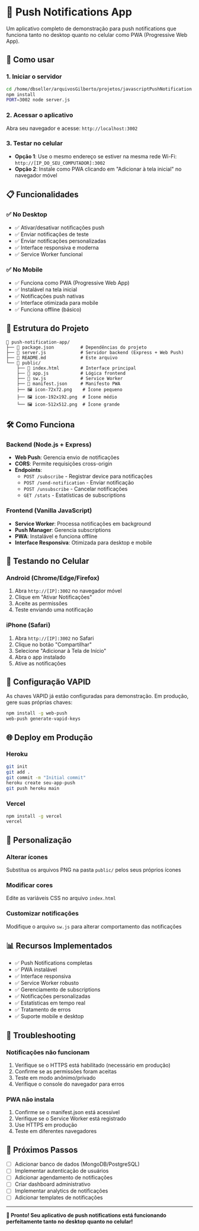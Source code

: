 # 📱 Push Notifications App

Um aplicativo completo de demonstração para push notifications que funciona tanto no desktop quanto no celular como PWA (Progressive Web App).

## 🚀 Como usar

### 1. Iniciar o servidor

```bash
cd /home/dbseller/arquivosGilberto/projetos/javascriptPushNotification
npm install
PORT=3002 node server.js
```

### 2. Acessar o aplicativo

Abra seu navegador e acesse: `http://localhost:3002`

### 3. Testar no celular

- **Opção 1**: Use o mesmo endereço se estiver na mesma rede Wi-Fi: `http://[IP_DO_SEU_COMPUTADOR]:3002`
- **Opção 2**: Instale como PWA clicando em "Adicionar à tela inicial" no navegador móvel

## 📋 Funcionalidades

### ✅ No Desktop
- ✅ Ativar/desativar notificações push
- ✅ Enviar notificações de teste
- ✅ Enviar notificações personalizadas
- ✅ Interface responsiva e moderna
- ✅ Service Worker funcional

### ✅ No Mobile
- ✅ Funciona como PWA (Progressive Web App)
- ✅ Instalável na tela inicial
- ✅ Notificações push nativas
- ✅ Interface otimizada para mobile
- ✅ Funciona offline (básico)

## 🔧 Estrutura do Projeto

```
📁 push-notification-app/
├── 📄 package.json          # Dependências do projeto
├── 📄 server.js             # Servidor backend (Express + Web Push)
├── 📄 README.md             # Este arquivo
└── 📁 public/
    ├── 📄 index.html        # Interface principal
    ├── 📄 app.js            # Lógica frontend
    ├── 📄 sw.js             # Service Worker
    ├── 📄 manifest.json     # Manifesto PWA
    ├── 🖼️ icon-72x72.png    # Ícone pequeno
    ├── 🖼️ icon-192x192.png  # Ícone médio
    └── 🖼️ icon-512x512.png  # Ícone grande
```

## 🛠️ Como Funciona

### Backend (Node.js + Express)
- **Web Push**: Gerencia envio de notificações
- **CORS**: Permite requisições cross-origin
- **Endpoints**:
  - `POST /subscribe` - Registrar device para notificações
  - `POST /send-notification` - Enviar notificação
  - `POST /unsubscribe` - Cancelar notificações
  - `GET /stats` - Estatísticas de subscriptions

### Frontend (Vanilla JavaScript)
- **Service Worker**: Processa notificações em background
- **Push Manager**: Gerencia subscriptions
- **PWA**: Instalável e funciona offline
- **Interface Responsiva**: Otimizada para desktop e mobile

## 📱 Testando no Celular

### Android (Chrome/Edge/Firefox)
1. Abra `http://[IP]:3002` no navegador móvel
2. Clique em "Ativar Notificações"
3. Aceite as permissões
4. Teste enviando uma notificação

### iPhone (Safari)
1. Abra `http://[IP]:3002` no Safari
2. Clique no botão "Compartilhar"
3. Selecione "Adicionar à Tela de Início"
4. Abra o app instalado
5. Ative as notificações

## 🔐 Configuração VAPID

As chaves VAPID já estão configuradas para demonstração. Em produção, gere suas próprias chaves:

```bash
npm install -g web-push
web-push generate-vapid-keys
```

## 🌐 Deploy em Produção

### Heroku
```bash
git init
git add .
git commit -m "Initial commit"
heroku create seu-app-push
git push heroku main
```

### Vercel
```bash
npm install -g vercel
vercel
```

## 🔧 Personalização

### Alterar ícones
Substitua os arquivos PNG na pasta `public/` pelos seus próprios ícones

### Modificar cores
Edite as variáveis CSS no arquivo `index.html`

### Customizar notificações
Modifique o arquivo `sw.js` para alterar comportamento das notificações

## 📊 Recursos Implementados

- ✅ Push Notifications completas
- ✅ PWA instalável
- ✅ Interface responsiva
- ✅ Service Worker robusto
- ✅ Gerenciamento de subscriptions
- ✅ Notificações personalizadas
- ✅ Estatísticas em tempo real
- ✅ Tratamento de erros
- ✅ Suporte mobile e desktop

## 🐛 Troubleshooting

### Notificações não funcionam
1. Verifique se o HTTPS está habilitado (necessário em produção)
2. Confirme se as permissões foram aceitas
3. Teste em modo anônimo/privado
4. Verifique o console do navegador para erros

### PWA não instala
1. Confirme se o manifest.json está acessível
2. Verifique se o Service Worker está registrado
3. Use HTTPS em produção
4. Teste em diferentes navegadores

## 📝 Próximos Passos

- [ ] Adicionar banco de dados (MongoDB/PostgreSQL)
- [ ] Implementar autenticação de usuários
- [ ] Adicionar agendamento de notificações
- [ ] Criar dashboard administrativo
- [ ] Implementar analytics de notificações
- [ ] Adicionar templates de notificações

---

**🎉 Pronto! Seu aplicativo de push notifications está funcionando perfeitamente tanto no desktop quanto no celular!**
